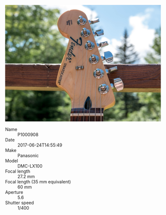 [![P1000908](/photos/hd/P1000908.jpg)](/photos/full/P1000908.jpg?raw=true)

<dl>
  <dt>Name</dt>
  <dd>P1000908</dd>
  <dt>Date</dt>
  <dd>2017-06-24T14:55:49</dd>
  <dt>Make</dt>
  <dd>Panasonic</dd>
  <dt>Model</dt>
  <dd>DMC-LX100</dd>
  <dt>Focal length</dt>
  <dd>27.2 mm</dd>
  <dt>Focal length (35 mm equivalent)</dt>
  <dd>60 mm</dd>
  <dt>Aperture</dt>
  <dd>5.6</dd>
  <dt>Shutter speed</dt>
  <dd>1/400</dd>
</dl>
